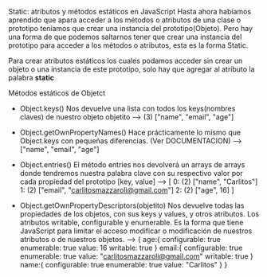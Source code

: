 Static: atributos y métodos estáticos en JavaScript
Hasta ahora habíamos aprendido que apara acceder a los métodos o atributos de una clase o prototipo
teníamos que crear una instancia del prototipo(Objeto). Pero hay una forma de que podemos saltarnos
tener que crear una instancia del prototipo para acceder a los métodos o atributos, esta es la forma Static.

Para crear atributos estáticos los cuales podamos acceder sin crear un objeto o una instancia de este prototipo,
solo hay que agregar al atributo la palabra **static**

Métodos estáticos de Objetct

- Object.keys()
Nos devuelve una lista con todos los keys(nombres claves) de nuestro objeto objetito
    --> (3) ["name", "email", "age"]



- Object.getOwnPropertyNames()
Hace prácticamente lo mismo que Object.keys con pequeñas diferencias. (Ver DOCUMENTACION)
    --> ["name", "email", "age"]



- Object.entries()
El método entries nos devolverá un arrays de arrays donde tendremos nuestra palabra clave con su  respectivo
valor por cada propiedad del prototipo [key,  value]
    --> 
    [
        0: (2) ["name", "Carlitos"]
        1: (2) ["email", "carlitosmazzaroli@gmail.com"]
        2: (2) ["age", 16]
    ]



- Object.getOwnPropertyDescriptors(objetito)
Nos devuelve todas las propiedades de los objetos, con sus keys y values, y otros atributos.
Los atributos writable, configurable y enumerable. Es la forma que tiene JavaScript para limitar el acceso
modificar o modificación de nuestros atributos o de nuestros objetos.
    -->
   {
       age:{
           configurable: true
           enumerable: true
           value: 16
           writable: true
       }
       email:{
           configurable: true
           enumerable: true
           value: "carlitosmazzaroli@gmail.com"
           writable: true
       }
       name:{
           configurable: true
           enumerable: true
           value: "Carlitos"
       }
   }